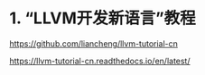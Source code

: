 # 1. “LLVM开发新语言”教程








https://github.com/liancheng/llvm-tutorial-cn



https://llvm-tutorial-cn.readthedocs.io/en/latest/





































